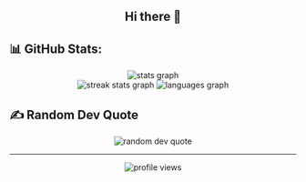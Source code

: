 <h2 align="center">Hi there 👋</h2>

## 📊 GitHub Stats:
<div align="center">
  <img src="https://github-readme-stats.vercel.app/api?username=mrisqiamiruladieb&theme=vue-dark&hide_border=false&include_all_commits=false&count_private=false" alt="stats graph" /><br/>
  <img src="https://github-readme-streak-stats.herokuapp.com/?user=mrisqiamiruladieb&theme=vue-dark&hide_border=false" alt="streak stats graph" />
  <img src="https://github-readme-stats.vercel.app/api/top-langs/?username=mrisqiamiruladieb&theme=vue-dark&hide_border=false&include_all_commits=false&count_private=false&layout=compact" alt="languages graph" />
</div>

## ✍️ Random Dev Quote
<div align="center">
  <img src="https://quotes-github-readme.vercel.app/api?type=horizontal&theme=merko" alt="random dev quote" />
</div>

---
<div align="center">
  <img src="https://visitcount.itsvg.in/api?id=mrisqiamiruladieb&icon=10&color=3" alt="profile views" />
</div>
